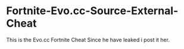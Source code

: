 # Fortnite-Evo.cc-Source-External-Cheat
This is the Evo.cc Fortnite Cheat Since he have leaked i post it her.







